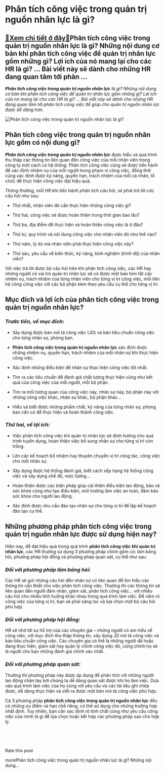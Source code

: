 Phân tích công việc trong quản trị nguồn nhân lực là gì?
========================================================

[:gift:Xem chi tiết ở đây:gift:](https://hddtvn.com/phan-tich-cong-viec-trong-quan-tri-nguon-nhan-luc-la-gi/)Phân tích công việc trong quản trị nguồn nhân lực là gì? Những nội dung cơ bản khi phân tích công việc để quản trị nhân lực gồm những gì? Lợi ích của nó mang lại cho các HR là gì? … Bài viết này sẽ dành cho những HR đang quan tâm tới phân …
------------------------------------------------------------------------------------------------------------------------------------------------------------------------------------------------------------------------------------------------

***Phân tích công việc trong quản trị nguồn nhân lực*** *là gì? Những nội dung cơ bản khi phân tích công việc để quản trị nhân lực gồm những gì? Lợi ích của nó mang lại cho các HR là gì? … Bài viết này sẽ dành cho những HR đang quan tâm tới phân tích công việc để giúp cho quản trị nguồn nhân lực được dễ dàng hơn.*


![Phân tích công việc trong quản trị nguồn nhân lực là gì?](https://hddtvn.com/wp-content/uploads/2021/01/hand-holding-wooden-cube-block-with-word-hr_20693-329-1.jpg)


Phân tích công việc trong quản trị nguồn nhân lực gồm có nội dung gì?
---------------------------------------------------------------------


***Phân tích công việc trong quản trị nguồn nhân lực*** được hiểu và quá trình thu thập các thông tin liên quan đến công việc của mỗi nhân viên trong công ty một cách có hệ thống. Phân tích công việc cũng sẽ được tiến hành để xác định nhiệm vụ của mỗi người trong phạm vi công việc, đồng thời cũng xác định được kỹ năng, quyền hạn, trách nhiệm của mỗi cá nhân, tổ chức để thực hiện công việc đạt hiệu quả.


*Thông thường, mỗi HR khi tiến hành phân tích câu hỏi, sẽ phải trả lời các câu hỏi như sau:*




* Thứ nhất, nhân viên đó cần thực hiện những công việc gì?

* Thứ hai, công việc sẽ được hoàn thiện trong thời gian bao lâu?

* Thứ ba, địa điểm để thực hiện và hoàn thiện công việc là ở đâu?

* Thứ tư, quy trình và nội dung công việc cho nhân viên đó như thế nào?

* Thứ năm, lý do mà nhân viên phải thực hiện công việc này?

* Thứ sáu, yêu cầu về kiến thức, kỹ năng, kinh nghiệm (trình độ) của nhân viên?



Với việc trả lời được bộ câu hỏi trên khi phân tích công việc, các HR hay những người có vai trò quản trị nhân lực sẽ có được một bản tóm tắt các nhiệm vụ, trách nhiệm của từng nhân viên cho từng vị trí công việc, mối liên hệ công công việc với các bộ phận kèm theo yêu cầu cụ thể cho từng vị trí.


Mục đích và lợi ích của phân tích công việc trong quản trị nguồn nhân lực?
--------------------------------------------------------------------------


### ***Trước tiên, về mục đích:***




* Xây dựng được bản mô tả công việc (JD) và bản tiêu chuẩn công việc cho từng nhân sự, phòng ban.

* **Phân tích công việc trong quản trị nguồn nhân lực** xác định được những nhiệm vụ, quyền hạn, trách nhiệm của mỗi nhân sự khi thực hiện công việc.

* Xác định những điều kiện để nhân sự thực hiện công việc tốt nhất.

* Tìm ra các tiêu chuẩn để đánh giá chất lượng thực hiện cũng như kết quả của công việc của mỗi người, mỗi bộ phận.

* Tìm ra mối tương quan của công việc này, nhân sự này, bộ phận này với những công việc khác, nhân sự khác, bộ phận khác…

* Hiểu và biết được những phẩm chất, kỹ năng của từng nhân sự, phòng ban cần có để thực hiện và hoàn thành công việc.



### ***Thứ hai, về lợi ích:***




* Việc phân tích công việc khi quản trị nhân lực sẽ định hướng cho quá trình tuyển dụng, hoàn thiện việc bổ sung nhân sự cho từng vị trí còn trống.

* Lên các kế hoạch bổ nhiệm hay thuyên chuyển vị trí công tác, công việc cho mỗi nhân sự.

* Xây dựng được hệ thống đánh giá, biết cách xếp hạng hệ thống công việc và xây dựng chế độ, mức lương…

* Hoàn thiện được các biện pháp giúp cải thiện điều kiện lao động, bảo vệ sức khỏe cũng như tạo điều kiện, môi trường làm việc an toàn, đảm bảo sức khỏe cho người lao động.

* Xác định được nhu cầu đào tạo nhân sự cho từng vị trí để lập kế hoạch đào tạo cụ thể.



Những phương pháp phân tích công việc trong quản trị nguồn nhân lực được sử dụng hiện nay?
------------------------------------------------------------------------------------------


Hiện nay, để đạt hiệu quả trong quá trình **phân tích công việc khi quản trị nhân lực**, các HR thường sử dụng 3 phương pháp chính gồm có: làm bảng hỏi, phương pháp hội đồng và phương pháp quan sát, cụ thể như sau:


### ***Đối với phương pháp làm bảng hỏi:***


Các HR sẽ gửi những câu hỏi đến nhân sự có liên quan để tìm hiểu các thông tin cần thiết cho việc phân tích công việc. Thường thì các thông tin sẽ liên quan đến người đảm nhận, giám sát, phân tích công việc… với nhiều câu hỏi cho nhiều tình huống khác nhau trong quá trình làm việc. Để nắm rõ công việc của từng vị trí, bạn sẽ phải sàng lọc và lựa chọn một bộ câu hỏi phù hợp.


### ***Đối với phương pháp hội đồng:***


HR sẽ nhờ tới sự hỗ trợ của các chuyên gia – những người có am hiểu về công việc, với mục đích thu thập thông tin, xây dựng JD mô tả công việc và bản tiêu chuẩn công việc. Các chuyên gia có thể là những người đã hoặc đang thực hiện, giám sát hay quản lý chính công việc đó, cũng chính họ sẽ là người cho bạn những đánh giá chính xác nhất.


### ***Đối với phương pháp quan sát:***


Thường thì phương pháp này được áp dụng để phân tích với những người lao động chân tay bởi chúng ta dễ dàng quan sát được khi họ làm việc. Dựa vào quá trình làm việc của họ cùng với yêu cầu và các tài liệu ghi chép được, dễ dàng thực hiện và viết ra được một bản mô tả công việc phù hợp.


Cả 3 phương pháp **phân tích công việc trong quản trị nguồn nhân lực** đều có những ưu điểm và hạn chế riêng, có thể sử dụng cho những trường hợp nhất định. Tuy nhiên, bạn cần xác định rõ tính chất cũng như yêu cầu công việc của mình là gì để lựa chọn hoặc kết hợp các phương pháp sao cho hợp lý.


 


 








































Rate this post


morePhân tích công việc trong quản trị nguồn nhân lực là gì? Những nội dung…

